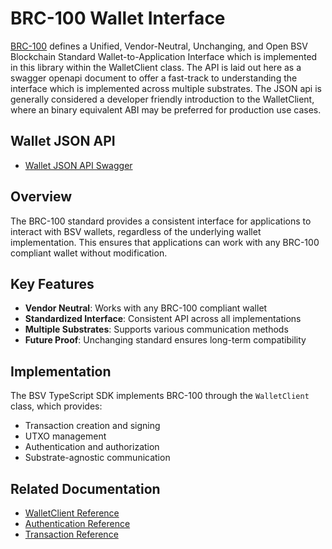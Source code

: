 # BRC-100 Wallet Interface

[BRC-100](https://brc.dev/100) defines a Unified, Vendor-Neutral, Unchanging, and Open BSV Blockchain Standard Wallet-to-Application Interface which is implemented in this library within the WalletClient class. The API is laid out here as a swagger openapi document to offer a fast-track to understanding the interface which is implemented across multiple substrates. The JSON api is generally considered a developer friendly introduction to the WalletClient, where an binary equivalent ABI may be preferred for production use cases.

## Wallet JSON API

- [Wallet JSON API Swagger](../../swagger)

## Overview

The BRC-100 standard provides a consistent interface for applications to interact with BSV wallets, regardless of the underlying wallet implementation. This ensures that applications can work with any BRC-100 compliant wallet without modification.

## Key Features

- **Vendor Neutral**: Works with any BRC-100 compliant wallet
- **Standardized Interface**: Consistent API across all implementations
- **Multiple Substrates**: Supports various communication methods
- **Future Proof**: Unchanging standard ensures long-term compatibility

## Implementation

The BSV TypeScript SDK implements BRC-100 through the `WalletClient` class, which provides:

- Transaction creation and signing
- UTXO management
- Authentication and authorization
- Substrate-agnostic communication

## Related Documentation

- [WalletClient Reference](./wallet.md)
- [Authentication Reference](./auth.md)
- [Transaction Reference](./transaction.md)
